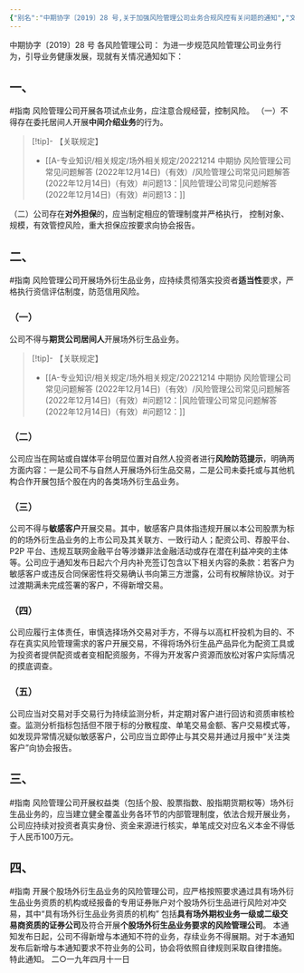 ```yaml
---
{"‌‌‌‌别名":"中期协字〔2019〕28 号,关于加强风险管理公司业务合规风控有关问题的通知","‌‌‌‌文号":"中期协字〔2019〕28 号","‌‌‌‌‌‌‌‌发布时间":"2019.04.11","发布机构":"中期协","效力":"有效","领域":"场外衍生品, 风险子","dg-publish":true,"created":"2023-08-11T21:26","updated":"2023-10-18T00:20","permalink":"/a///20190411-2019-28/20190411-2019-28/","dgPassFrontmatter":true}
---
```


中期协字〔2019〕28 号
各风险管理公司：
为进一步规范风险管理公司业务行为，引导业务健康发展，现就有关情况通知如下：
## 一、
#指南
风险管理公司开展各项试点业务，应注意合规经营，控制风险。
（一）不得存在委托居间人开展**中间介绍业务**的行为。
>[!tip]- 【关联规定】 
>- [[A-专业知识/相关规定/场外相关规定/20221214 中期协 风险管理公司常见问题解答 (2022年12月14日)（有效）/风险管理公司常见问题解答 (2022年12月14日)（有效）#问题13：\|风险管理公司常见问题解答 (2022年12月14日)（有效）#问题13：]]

（二）公司存在**对外担保**的，应当制定相应的管理制度并严格执行， 控制对象、规模，有效管控风险，重大担保应按要求向协会报告。
## 二、
#指南
风险管理公司开展场外衍生品业务，应持续贯彻落实投资者**适当性**要求，严格执行资信评估制度，防范信用风险。
### （一）
公司不得与**期货公司居间人**开展场外衍生品业务。
>[!tip]- 【关联规定】 
>- [[A-专业知识/相关规定/场外相关规定/20221214 中期协 风险管理公司常见问题解答 (2022年12月14日)（有效）/风险管理公司常见问题解答 (2022年12月14日)（有效）#问题12：\|风险管理公司常见问题解答 (2022年12月14日)（有效）#问题12：]]
### （二）
公司应当在网站或自媒体平台明显位置对自然人投资者进行**风险防范提示**，明确两方面内容：一是公司不与自然人开展场外衍生品交易，二是公司未委托或与其他机构合作开展包括个股在内的各类场外衍生品业务。
### （三）
公司不得与**敏感客户**开展交易。其中，敏感客户具体指违规开展以本公司股票为标的的场外衍生品业务的上市公司及其关联方、一致行动人；配资公司、荐股平台、P2P 平台、违规互联网金融平台等涉嫌非法金融活动或存在潜在利益冲突的主体等。公司应于通知发布日起六个月内补充签订包含以下相关内容的条款：若客户为敏感客户或违反合同保密性将交易确认书向第三方泄露，公司有权解除协议。对于过渡期满未完成签署的客户，不得新增交易。
### （四）
公司应履行主体责任，审慎选择场外交易对手方，不得与以高杠杆投机为目的、不存在真实风险管理需求的客户开展交易，不得将场外衍生品产品异化为配资工具或为投资者提供配资或者变相配资服务，不得为开发客户资源而放松对客户实际情况的摸底调查。
### （五）
公司应当对交易对手交易行为持续监测分析，并定期对客户进行回访和资质审核检查。监测分析指标包括但不限于标的分散程度、单笔交易金额、客户交易模式等，如发现异常情况疑似敏感客户，公司应当立即停止与其交易并通过月报中“关注类客户”向协会报告。
## 三、 
#指南
风险管理公司开展权益类（包括个股、股票指数、股指期货期权等）场外衍生品业务的，应当建立健全覆盖业务各环节的内部管理制度，依法合规开展业务，公司应持续对投资者真实身份、资金来源进行核实，单笔成交对应名义本金不得低于人民币100万元。
## 四、
#指南
开展个股场外衍生品业务的风险管理公司，应严格按照要求通过具有场外衍生品业务资质的机构或经报备的专用证券账户对个股场外衍生品进行风险对冲交易，其中“具有场外衍生品业务资质的机构” 包括**具有场外期权业务一级或二级交易商资质的证券公司**及符合开展**个股场外衍生品业务要求的风险管理公司**。
本通知发布日起，公司不得新增与本通知不符的业务，存续业务不得展期。对于本通知发布后新增与本通知要求不符业务的公司，协会将依照自律规则采取自律措施。
特此通知。
二○一九年四月十一日